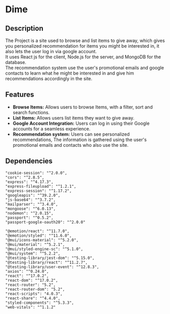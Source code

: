 # Dime

## Description
The Project is a site used to browse and list items to give away, which gives you personalized recommendation for items you might be interested in, it also lets the user log in via google account.  
It uses React js for the client, Node.js for the server, and MongoDB for the database.  
The recommendation system use the user's promotional emails and google contacts to learn what he might be interested in and give him recommendations accordingly in the site.

## Features
- **Browse Items:** Allows users to browse Items, with a filter, sort and search functions.
- **List Items:** Allows users list items they want to give away.
- **Google Account Integration:** Users can log in using their Google accounts for a seamless experience.
- **Recommendation system:** Users can see personalized recommendations, The information is gathered using the user's promotional emails and contacts who also use the site.

## Dependencies
    "cookie-session": "^2.0.0",
    "cors": "^2.8.5",
    "express": "^4.17.3",
    "express-fileupload": "^1.2.1",
    "express-session": "^1.17.2",
    "googleapis": "^39.2.0",
    "js-base64": "^3.7.2",
    "mailparser": "^3.4.0",
    "mongoose": "^6.0.13",
    "nodemon": "^2.0.15",
    "passport": "^0.5.2",
    "passport-google-oauth20": "^2.0.0"

    "@emotion/react": "^11.7.0",
    "@emotion/styled": "^11.6.0",
    "@mui/icons-material": "^5.2.0",
    "@mui/material": "^5.2.1",
    "@mui/styled-engine-sc": "^5.1.0",
    "@mui/system": "^5.2.2",
    "@testing-library/jest-dom": "^5.15.0",
    "@testing-library/react": "^11.2.7",
    "@testing-library/user-event": "^12.8.3",
    "axios": "^0.24.0",
    "react": "^17.0.2",
    "react-dom": "^17.0.2",
    "react-router": "5.2",
    "react-router-dom": "5.2",
    "react-scripts": "4.0.3",
    "react-share": "^4.4.0",
    "styled-components": "^5.3.3",
    "web-vitals": "^1.1.2"
